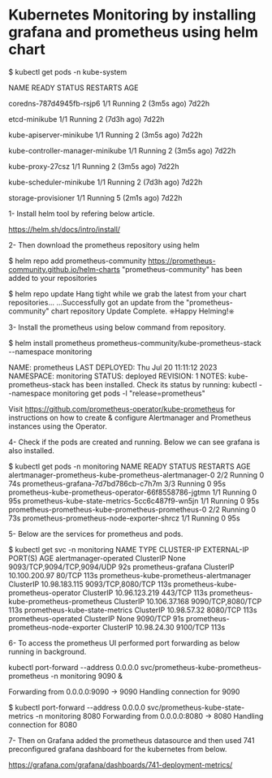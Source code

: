 # Kubernetes Monitoring by installing grafana and prometheus using helm chart

$ kubectl get pods -n kube-system

NAME                               READY   STATUS    RESTARTS       AGE

coredns-787d4945fb-rsjp6           1/1     Running   2 (3m5s ago)   7d22h

etcd-minikube                      1/1     Running   2 (7d3h ago)   7d22h

kube-apiserver-minikube            1/1     Running   2 (3m5s ago)   7d22h

kube-controller-manager-minikube   1/1     Running   2 (3m5s ago)   7d22h

kube-proxy-27csz                   1/1     Running   2 (3m5s ago)   7d22h

kube-scheduler-minikube            1/1     Running   2 (7d3h ago)   7d22h

storage-provisioner                1/1     Running   5 (2m1s ago)   7d22h

1- Install helm tool by refering below article.

https://helm.sh/docs/intro/install/

2- Then download the prometheus repository using helm


$ helm repo add prometheus-community https://prometheus-community.github.io/helm-charts
"prometheus-community" has been added to your repositories

$ helm repo update
Hang tight while we grab the latest from your chart repositories...
...Successfully got an update from the "prometheus-community" chart repository
Update Complete. ⎈Happy Helming!⎈

3- Install the prometheus using below command from repository.

$ helm install prometheus prometheus-community/kube-prometheus-stack --namespace monitoring

NAME: prometheus
LAST DEPLOYED: Thu Jul 20 11:11:12 2023
NAMESPACE: monitoring
STATUS: deployed
REVISION: 1
NOTES:
kube-prometheus-stack has been installed. Check its status by running:
  kubectl --namespace monitoring get pods -l "release=prometheus"

Visit https://github.com/prometheus-operator/kube-prometheus for instructions on how to create & configure Alertmanager and Prometheus instances using the Operator.


4- Check if the pods are created and running. Below we can see grafana is also installed.

$ kubectl get pods -n monitoring
NAME                                                     READY   STATUS    RESTARTS   AGE
alertmanager-prometheus-kube-prometheus-alertmanager-0   2/2     Running   0          74s
prometheus-grafana-7d7bd786cb-c7h7m                      3/3     Running   0          95s
prometheus-kube-prometheus-operator-66f8558786-jgtmn     1/1     Running   0          95s
prometheus-kube-state-metrics-5cc6c487f9-wn5jn           1/1     Running   0          95s
prometheus-prometheus-kube-prometheus-prometheus-0       2/2     Running   0          73s
prometheus-prometheus-node-exporter-shrcz                1/1     Running   0          95s


5- Below are the services for prometheus and pods.

$ kubectl get svc -n monitoring
NAME                                      TYPE        CLUSTER-IP      EXTERNAL-IP   PORT(S)                      AGE
alertmanager-operated                     ClusterIP   None            <none>        9093/TCP,9094/TCP,9094/UDP   92s
prometheus-grafana                        ClusterIP   10.100.200.97   <none>        80/TCP                       113s
prometheus-kube-prometheus-alertmanager   ClusterIP   10.98.183.115   <none>        9093/TCP,8080/TCP            113s
prometheus-kube-prometheus-operator       ClusterIP   10.96.123.219   <none>        443/TCP                      113s
prometheus-kube-prometheus-prometheus     ClusterIP   10.106.37.168   <none>        9090/TCP,8080/TCP            113s
prometheus-kube-state-metrics             ClusterIP   10.98.57.32     <none>        8080/TCP                     113s
prometheus-operated                       ClusterIP   None            <none>        9090/TCP                     91s
prometheus-prometheus-node-exporter       ClusterIP   10.98.24.30     <none>        9100/TCP                     113s


6- To access the prometheus UI performed port forwarding as below running in background.

kubectl port-forward --address 0.0.0.0 svc/prometheus-kube-prometheus-prometheus -n monitoring 9090 &

Forwarding from 0.0.0.0:9090 -> 9090
Handling connection for 9090

$ kubectl port-forward --address 0.0.0.0 svc/prometheus-kube-state-metrics -n monitoring 8080
Forwarding from 0.0.0.0:8080 -> 8080
Handling connection for 8080


7- Then on Grafana added the prometheus datasource and then used 741 preconfigured grafana dashboard for the kubernetes from below.

https://grafana.com/grafana/dashboards/741-deployment-metrics/


